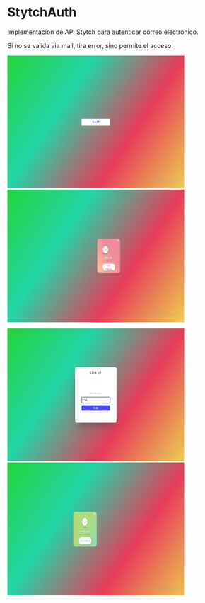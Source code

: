 # StytchAuth

Implementacion de API Stytch para autenticar correo electronico.

Si no se valida via mail, tira error, sino permite el acceso.

<p >
<img  width="400px" height="300px" src="./client/src/assets/test.png" alt="test"/>
<img align="center" width="400px" height="300px" src="./client/src/assets/error.png" alt="error"/>
</p>
<p >
<img  width="400px" height="300px" src="./client/src/assets/login.png" alt="login"/>
<img  width="400px" height="300px" src="./client/src/assets/success.png" alt="success"/>
</p>
